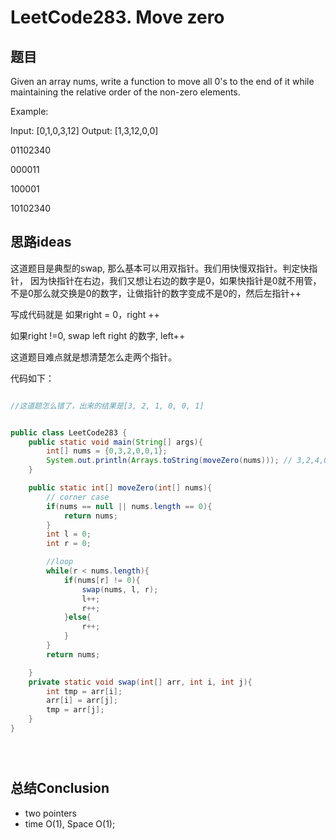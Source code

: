 # LeetCode283. Move zero


## 题目

Given an array nums, write a function to move all 0's to the end of it while maintaining the relative order of the non-zero elements.

Example:

Input: [0,1,0,3,12] Output: [1,3,12,0,0]

01102340

000011

100001

10102340

## 思路ideas

这道题目是典型的swap, 那么基本可以用双指针。我们用快慢双指针。判定快指针， 因为快指针在右边，我们又想让右边的数字是0，如果快指针是0就不用管，不是0那么就交换是0的数字，让做指针的数字变成不是0的，然后左指针++

写成代码就是
如果right = 0，right ++

如果right !=0, swap left right 的数字, left++

这道题目难点就是想清楚怎么走两个指针。

代码如下：


```java

//这道题怎么错了，出来的结果是[3, 2, 1, 0, 0, 1]


public class LeetCode283 {
	public static void main(String[] args){
		int[] nums = {0,3,2,0,0,1};
		System.out.println(Arrays.toString(moveZero(nums))); // 3,2,4,0,0,0
	}

	public static int[] moveZero(int[] nums){
		// corner case
		if(nums == null || nums.length == 0){
			return nums;
		}
		int l = 0;
		int r = 0;

		//loop
		while(r < nums.length){
			if(nums[r] != 0){
				swap(nums, l, r);
				l++;
				r++;
			}else{
				r++;
			}
		}
		return nums;

	}
	private static void swap(int[] arr, int i, int j){
		int tmp = arr[i];
		arr[i] = arr[j];
		tmp = arr[j];
	}
}





```



## 总结Conclusion

- two pointers
- time O(1), Space O(1);
